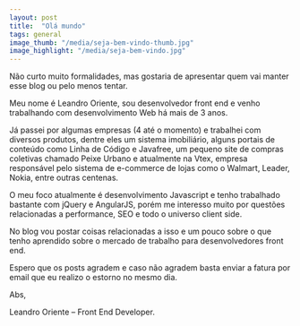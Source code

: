 ```yaml
---
layout: post
title:  "Olá mundo"
tags: general
image_thumb: "/media/seja-bem-vindo-thumb.jpg"
image_highlight: "/media/seja-bem-vindo.jpg"
---
```


Não curto muito formalidades, mas gostaria de apresentar quem vai manter esse blog ou pelo menos tentar.

<!--more-->

Meu nome é Leandro Oriente, sou desenvolvedor front end e venho trabalhando com desenvolvimento Web há mais de 3 anos.


Já passei por algumas empresas (4 até o momento) e trabalhei com diversos produtos, dentre eles um sistema imobiliário, alguns portais de conteúdo como Linha de Código e Javafree, um pequeno site de compras coletivas chamado Peixe Urbano e atualmente na Vtex, empresa responsável pelo sistema de e-commerce de lojas como o Walmart, Leader, Nokia, entre outras centenas.

O meu foco atualmente é desenvolvimento Javascript e tenho trabalhado bastante com jQuery e AngularJS, porém me interesso muito por questões relacionadas a performance, SEO e todo o universo client side.

No blog vou postar coisas relacionadas a isso e um pouco sobre o que tenho aprendido sobre o mercado de trabalho para desenvolvedores front end.

Espero que os posts agradem e caso não agradem basta enviar a fatura por email que eu realizo o estorno no mesmo dia.

Abs,

Leandro Oriente – Front End Developer.
